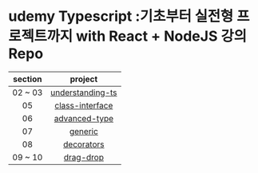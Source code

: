 # udemy Typescript :기초부터 실전형 프로젝트까지 with React + NodeJS 강의 Repo

| section |                                           project                                            |
| :-----: | :------------------------------------------------------------------------------------------: |
| 02 ~ 03 | [understanding-ts](https://github.com/Anjiwoong/TypeScript-Study/tree/main/understanding-ts) |
|   05    |  [class-interface](https://github.com/Anjiwoong/TypeScript-Study/tree/main/class-interface)  |
|   06    |    [advanced-type](https://github.com/Anjiwoong/TypeScript-Study/tree/main/advanced-type)    |
|   07    |          [generic](https://github.com/Anjiwoong/TypeScript-Study/tree/main/generic)          |
|   08    |       [decorators](https://github.com/Anjiwoong/TypeScript-Study/tree/main/decorators)       |
| 09 ~ 10 |        [drag-drop](https://github.com/Anjiwoong/TypeScript-Study/tree/main/drag-drop)        |
